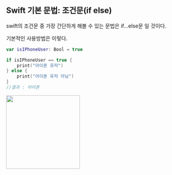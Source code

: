 

## Swift 기본 문법: 조건문(if else) 

swift의 조건문 중 가장 간단하게 해볼 수 있는 문법은 if...else문 일 것이다. 

기본적인 사용방법은 이렇다.
``` swift
var isIPhoneUser: Bool = true

if isIPhoneUser == true {
    print("아이폰 유저")
} else {
    print("아이폰 유저 아님")
}
//결과 : 아이폰 
```
<img src ="https://user-images.githubusercontent.com/78063938/175805716-929c459d-2c77-4b55-9f4c-e82289f6c403.png" width = "200">

